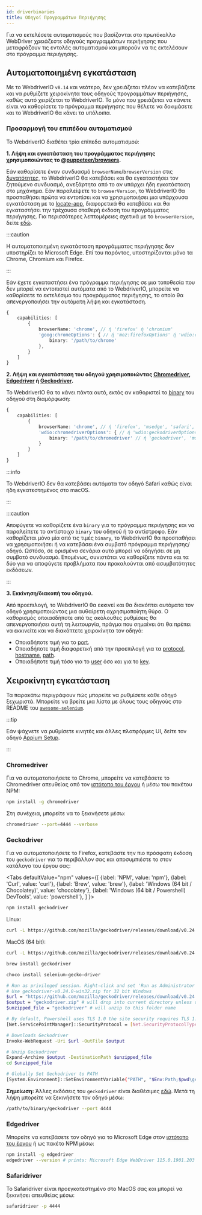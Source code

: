 ```yaml
---
id: driverbinaries
title: Οδηγοί Προγραμμάτων Περιήγησης
---
```


Για να εκτελέσετε αυτοματισμούς που βασίζονται στο πρωτόκολλο WebDriver χρειάζεστε οδηγούς προγραμμάτων περιήγησης που μεταφράζουν τις εντολές αυτοματισμού και μπορούν να τις εκτελέσουν στο πρόγραμμα περιήγησης.

## Αυτοματοποιημένη εγκατάσταση

Με το WebdriverIO `v8.14` και νεότερο, δεν χρειάζεται πλέον να κατεβάζετε και να ρυθμίζετε χειροκίνητα τους οδηγούς προγραμμάτων περιήγησης, καθώς αυτό χειρίζεται το WebdriverIO. Το μόνο που χρειάζεται να κάνετε είναι να καθορίσετε το πρόγραμμα περιήγησης που θέλετε να δοκιμάσετε και το WebdriverIO θα κάνει τα υπόλοιπα.

### Προσαρμογή του επιπέδου αυτοματισμού

Το WebdriverIO διαθέτει τρία επίπεδα αυτοματισμού:

**1. Λήψη και εγκατάσταση του προγράμματος περιήγησης χρησιμοποιώντας το [@puppeteer/browsers](https://www.npmjs.com/package/@puppeteer/browsers).**

Εάν καθορίσετε έναν συνδυασμό `browserName`/`browserVersion` στις [δυνατότητες](configuration#capabilities-1), το WebdriverIO θα κατεβάσει και θα εγκαταστήσει τον ζητούμενο συνδυασμό, ανεξάρτητα από το αν υπάρχει ήδη εγκατάσταση στο μηχάνημα. Εάν παραλείψετε το `browserVersion`, το WebdriverIO θα προσπαθήσει πρώτα να εντοπίσει και να χρησιμοποιήσει μια υπάρχουσα εγκατάσταση με το [locate-app](https://www.npmjs.com/package/locate-app), διαφορετικά θα κατεβάσει και θα εγκαταστήσει την τρέχουσα σταθερή έκδοση του προγράμματος περιήγησης. Για περισσότερες λεπτομέρειες σχετικά με το `browserVersion`, δείτε [εδώ](capabilities#automate-different-browser-channels).

:::caution

Η αυτοματοποιημένη εγκατάσταση προγράμματος περιήγησης δεν υποστηρίζει το Microsoft Edge. Επί του παρόντος, υποστηρίζονται μόνο τα Chrome, Chromium και Firefox.

:::

Εάν έχετε εγκαταστήσει ένα πρόγραμμα περιήγησης σε μια τοποθεσία που δεν μπορεί να εντοπιστεί αυτόματα από το WebdriverIO, μπορείτε να καθορίσετε το εκτελέσιμο του προγράμματος περιήγησης, το οποίο θα απενεργοποιήσει την αυτόματη λήψη και εγκατάσταση.

```ts
{
    capabilities: [
        {
            browserName: 'chrome', // ή 'firefox' ή 'chromium'
            'goog:chromeOptions': { // ή 'moz:firefoxOptions' ή 'wdio:chromedriverOptions'
                binary: '/path/to/chrome'
            },
        }
    ]
}
```

**2. Λήψη και εγκατάσταση του οδηγού χρησιμοποιώντας [Chromedriver](https://www.npmjs.com/package/chromedriver), [Edgedriver](https://www.npmjs.com/package/edgedriver) ή [Geckodriver](https://www.npmjs.com/package/geckodriver).**

Το WebdriverIO θα το κάνει πάντα αυτό, εκτός αν καθοριστεί το [binary](capabilities#binary) του οδηγού στη διαμόρφωση:

```ts
{
    capabilities: [
        {
            browserName: 'chrome', // ή 'firefox', 'msedge', 'safari', 'chromium'
            'wdio:chromedriverOptions': { // ή 'wdio:geckodriverOptions', 'wdio:edgedriverOptions'
                binary: '/path/to/chromedriver' // ή 'geckodriver', 'msedgedriver'
            }
        }
    ]
}
```

:::info

Το WebdriverIO δεν θα κατεβάσει αυτόματα τον οδηγό Safari καθώς είναι ήδη εγκατεστημένος στο macOS.

:::

:::caution

Αποφύγετε να καθορίζετε ένα `binary` για το πρόγραμμα περιήγησης και να παραλείπετε το αντίστοιχο `binary` του οδηγού ή το αντίστροφο. Εάν καθορίζεται μόνο μία από τις τιμές `binary`, το WebdriverIO θα προσπαθήσει να χρησιμοποιήσει ή να κατεβάσει ένα συμβατό πρόγραμμα περιήγησης/οδηγό. Ωστόσο, σε ορισμένα σενάρια αυτό μπορεί να οδηγήσει σε μη συμβατό συνδυασμό. Επομένως, συνιστάται να καθορίζετε πάντα και τα δύο για να αποφύγετε προβλήματα που προκαλούνται από ασυμβατότητες εκδόσεων.

:::

**3. Εκκίνηση/διακοπή του οδηγού.**

Από προεπιλογή, το WebdriverIO θα εκκινεί και θα διακόπτει αυτόματα τον οδηγό χρησιμοποιώντας μια αυθαίρετη αχρησιμοποίητη θύρα. Ο καθορισμός οποιασδήποτε από τις ακόλουθες ρυθμίσεις θα απενεργοποιήσει αυτή τη λειτουργία, πράγμα που σημαίνει ότι θα πρέπει να εκκινείτε και να διακόπτετε χειροκίνητα τον οδηγό:

- Οποιαδήποτε τιμή για το [port](configuration#port).
- Οποιαδήποτε τιμή διαφορετική από την προεπιλογή για τα [protocol](configuration#protocol), [hostname](configuration#hostname), [path](configuration#path).
- Οποιαδήποτε τιμή τόσο για το [user](configuration#user) όσο και για το [key](configuration#key).

## Χειροκίνητη εγκατάσταση

Τα παρακάτω περιγράφουν πώς μπορείτε να ρυθμίσετε κάθε οδηγό ξεχωριστά. Μπορείτε να βρείτε μια λίστα με όλους τους οδηγούς στο README του [`awesome-selenium`](https://github.com/christian-bromann/awesome-selenium#driver).

:::tip

Εάν ψάχνετε να ρυθμίσετε κινητές και άλλες πλατφόρμες UI, δείτε τον οδηγό [Appium Setup](appium).

:::

### Chromedriver

Για να αυτοματοποιήσετε το Chrome, μπορείτε να κατεβάσετε το Chromedriver απευθείας από τον [ιστότοπο του έργου](http://chromedriver.chromium.org/downloads) ή μέσω του πακέτου NPM:

```bash npm2yarn
npm install -g chromedriver
```

Στη συνέχεια, μπορείτε να το ξεκινήσετε μέσω:

```sh
chromedriver --port=4444 --verbose
```

### Geckodriver

Για να αυτοματοποιήσετε το Firefox, κατεβάστε την πιο πρόσφατη έκδοση του `geckodriver` για το περιβάλλον σας και αποσυμπιέστε το στον κατάλογο του έργου σας:

<Tabs
  defaultValue="npm"
  values={[
    {label: 'NPM', value: 'npm'},
    {label: 'Curl', value: 'curl'},
    {label: 'Brew', value: 'brew'},
    {label: 'Windows (64 bit / Chocolatey)', value: 'chocolatey'},
    {label: 'Windows (64 bit / Powershell) DevTools', value: 'powershell'},
  ]
}>
<TabItem value="npm">

```bash npm2yarn
npm install geckodriver
```

</TabItem>
<TabItem value="curl">

Linux:

```sh
curl -L https://github.com/mozilla/geckodriver/releases/download/v0.24.0/geckodriver-v0.24.0-linux64.tar.gz | tar xz
```

MacOS (64 bit):

```sh
curl -L https://github.com/mozilla/geckodriver/releases/download/v0.24.0/geckodriver-v0.24.0-macos.tar.gz | tar xz
```

</TabItem>
<TabItem value="brew">

```sh
brew install geckodriver
```

</TabItem>
<TabItem value="chocolatey">

```sh
choco install selenium-gecko-driver
```

</TabItem>
<TabItem value="powershell">

```sh
# Run as privileged session. Right-click and set 'Run as Administrator'
# Use geckodriver-v0.24.0-win32.zip for 32 bit Windows
$url = "https://github.com/mozilla/geckodriver/releases/download/v0.24.0/geckodriver-v0.24.0-win64.zip"
$output = "geckodriver.zip" # will drop into current directory unless defined otherwise
$unzipped_file = "geckodriver" # will unzip to this folder name

# By default, Powershell uses TLS 1.0 the site security requires TLS 1.2
[Net.ServicePointManager]::SecurityProtocol = [Net.SecurityProtocolType]::Tls12

# Downloads Geckodriver
Invoke-WebRequest -Uri $url -OutFile $output

# Unzip Geckodriver
Expand-Archive $output -DestinationPath $unzipped_file
cd $unzipped_file

# Globally Set Geckodriver to PATH
[System.Environment]::SetEnvironmentVariable("PATH", "$Env:Path;$pwd\geckodriver.exe", [System.EnvironmentVariableTarget]::Machine)
```

</TabItem>
</Tabs>

**Σημείωση:** Άλλες εκδόσεις του `geckodriver` είναι διαθέσιμες [εδώ](https://github.com/mozilla/geckodriver/releases). Μετά τη λήψη μπορείτε να ξεκινήσετε τον οδηγό μέσω:

```sh
/path/to/binary/geckodriver --port 4444
```

### Edgedriver

Μπορείτε να κατεβάσετε τον οδηγό για το Microsoft Edge στον [ιστότοπο του έργου](https://developer.microsoft.com/en-us/microsoft-edge/tools/webdriver/) ή ως πακέτο NPM μέσω:

```sh
npm install -g edgedriver
edgedriver --version # prints: Microsoft Edge WebDriver 115.0.1901.203 (a5a2b1779bcfe71f081bc9104cca968d420a89ac)
```

### Safaridriver

Το Safaridriver είναι προεγκατεστημένο στο MacOS σας και μπορεί να ξεκινήσει απευθείας μέσω:

```sh
safaridriver -p 4444
```